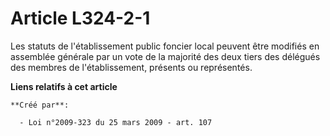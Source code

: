 # Article L324-2-1

Les statuts de l'établissement public foncier local peuvent être modifiés en assemblée générale par un vote de la majorité
des deux tiers des délégués des membres de l'établissement, présents ou représentés.

**Liens relatifs à cet article**

	**Créé par**:

	  - Loi n°2009-323 du 25 mars 2009 - art. 107

